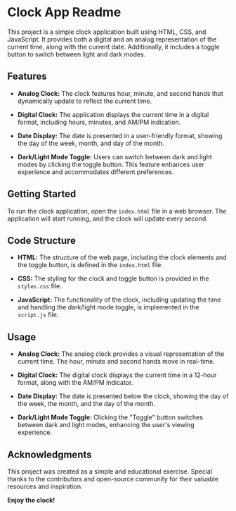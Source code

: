 # Clock App Readme

This project is a simple clock application built using HTML, CSS, and JavaScript. It provides both a digital and an analog representation of the current time, along with the current date. Additionally, it includes a toggle button to switch between light and dark modes.

## Features

- **Analog Clock:** The clock features hour, minute, and second hands that dynamically update to reflect the current time.
  
- **Digital Clock:** The application displays the current time in a digital format, including hours, minutes, and AM/PM indication.

- **Date Display:** The date is presented in a user-friendly format, showing the day of the week, month, and day of the month.

- **Dark/Light Mode Toggle:** Users can switch between dark and light modes by clicking the toggle button. This feature enhances user experience and accommodates different preferences.

## Getting Started

To run the clock application, open the `index.html` file in a web browser. The application will start running, and the clock will update every second.

## Code Structure

- **HTML:** The structure of the web page, including the clock elements and the toggle button, is defined in the `index.html` file.

- **CSS:** The styling for the clock and toggle button is provided in the `styles.css` file.

- **JavaScript:** The functionality of the clock, including updating the time and handling the dark/light mode toggle, is implemented in the `script.js` file.

## Usage

- **Analog Clock:** The analog clock provides a visual representation of the current time. The hour, minute and second hands move in real-time.

- **Digital Clock:** The digital clock displays the current time in a 12-hour format, along with the AM/PM indicator.

- **Date Display:** The date is presented below the clock, showing the day of the week, the month, and the day of the month.

- **Dark/Light Mode Toggle:** Clicking the "Toggle" button switches between dark and light modes, enhancing the user's viewing experience.


## Acknowledgments

This project was created as a simple and educational exercise. Special thanks to the contributors and open-source community for their valuable resources and inspiration.

**Enjoy the clock!**

